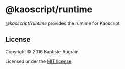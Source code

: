 @kaoscript/runtime
=================================================================

*@kaoscript/runtime* provides the runtime for Kaoscript

License
-------

Copyright &copy; 2016 Baptiste Augrain

Licensed under the [MIT license](http://www.opensource.org/licenses/mit-license.php).